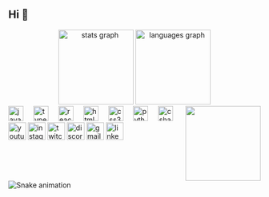 <h2 align="left">Hi 👋</h2>

<div align="center">
  <img src="https://github-readme-stats.vercel.app/api?username=AggeSak&hide_title=false&hide_rank=false&show_icons=true&include_all_commits=true&count_private=true&disable_animations=false&theme=dracula&locale=en&hide_border=false" height="150" alt="stats graph"  />
  <img src="https://github-readme-stats.vercel.app/api/top-langs?username=AggeSak&locale=en&hide_title=false&layout=compact&card_width=320&langs_count=5&theme=dracula&hide_border=false" height="150" alt="languages graph"  />
</div>

<img align="right" height="150" src="https://i.imgflip.com/65efzo.gif"  />

<div align="left">
  <img src="https://cdn.jsdelivr.net/gh/devicons/devicon/icons/javascript/javascript-original.svg" height="30" alt="javascript logo"  />
  <img width="12" />
  <img src="https://cdn.jsdelivr.net/gh/devicons/devicon/icons/typescript/typescript-original.svg" height="30" alt="typescript logo"  />
  <img width="12" />
  <img src="https://cdn.jsdelivr.net/gh/devicons/devicon/icons/react/react-original.svg" height="30" alt="react logo"  />
  <img width="12" />
  <img src="https://cdn.jsdelivr.net/gh/devicons/devicon/icons/html5/html5-original.svg" height="30" alt="html5 logo"  />
  <img width="12" />
  <img src="https://cdn.jsdelivr.net/gh/devicons/devicon/icons/css3/css3-original.svg" height="30" alt="css3 logo"  />
  <img width="12" />
  <img src="https://cdn.jsdelivr.net/gh/devicons/devicon/icons/python/python-original.svg" height="30" alt="python logo"  />
  <img width="12" />
  <img src="https://cdn.jsdelivr.net/gh/devicons/devicon/icons/csharp/csharp-original.svg" height="30" alt="csharp logo"  />
</div>

<div align="left">
  <a href="https://youtube.com/yourchannel" target="_blank"><img src="https://img.shields.io/static/v1?message=Youtube&logo=youtube&color=FF0000&logoColor=white&style=for-the-badge" height="35" alt="youtube logo"  /></a>
  <a href="https://instagram.com/yourprofile" target="_blank"><img src="https://img.shields.io/static/v1?message=Instagram&logo=instagram&color=E4405F&logoColor=white&style=for-the-badge" height="35" alt="instagram logo"  /></a>
  <a href="https://twitch.tv/yourprofile" target="_blank"><img src="https://img.shields.io/static/v1?message=Twitch&logo=twitch&color=9146FF&logoColor=white&style=for-the-badge" height="35" alt="twitch logo"  /></a>
  <a href="https://discord.gg/yourinvite" target="_blank"><img src="https://img.shields.io/static/v1?message=Discord&logo=discord&color=7289DA&logoColor=white&style=for-the-badge" height="35" alt="discord logo"  /></a>
  <a href="mailto:youremail@example.com" target="_blank"><img src="https://img.shields.io/static/v1?message=Gmail&logo=gmail&color=D14836&logoColor=white&style=for-the-badge" height="35" alt="gmail logo"  /></a>
  <a href="https://linkedin.com/in/yourprofile" target="_blank"><img src="https://img.shields.io/static/v1?message=LinkedIn&logo=linkedin&color=0077B5&logoColor=white&style=for-the-badge" height="35" alt="linkedin logo"  /></a>
</div>

<br clear="both">

<img src="https://raw.githubusercontent.com/AggeSak/AggeSak/output/snake.svg" alt="Snake animation" />
